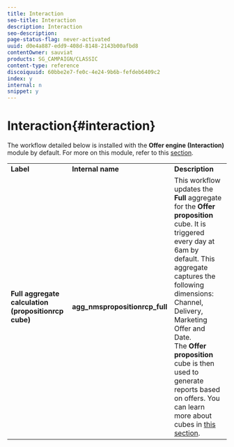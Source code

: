 ```yaml
---
title: Interaction
seo-title: Interaction
description: Interaction
seo-description: 
page-status-flag: never-activated
uuid: d0e4a887-edd9-408d-8148-2143b00afbd8
contentOwner: sauviat
products: SG_CAMPAIGN/CLASSIC
content-type: reference
discoiquuid: 60bbe2e7-fe0c-4e24-9b6b-fefdeb6409c2
index: y
internal: n
snippet: y
---
```


# Interaction{#interaction}

The workflow detailed below is installed with the **Offer engine (Interaction)** module by default. For more on this module, refer to this [section](../../interaction/using/interaction-and-offer-management.md).

<table> 
 <tbody> 
  <tr> 
   <td> <strong>Label</strong><br /> </td> 
   <td> <strong>Internal name</strong><br /> </td> 
   <td> <strong>Description</strong><br /> </td> 
  </tr> 
  <tr> 
   <td> <strong>Full aggregate calculation (propositionrcp cube)</strong><br /> </td> 
   <td> <strong>agg_nmspropositionrcp_full</strong><br /> </td> 
   <td> This workflow updates the <strong>Full</strong> aggregate for the <strong>Offer proposition</strong> cube. It is triggered every day at 6am by default. This aggregate captures the following dimensions: Channel, Delivery, Marketing Offer and Date.<br /> The <strong>Offer proposition</strong> cube is then used to generate reports based on offers. You can learn more about cubes in <a href="../../reporting/using/about-cubes.md">this section</a>.<br /> </td> 
  </tr> 
 </tbody> 
</table>

